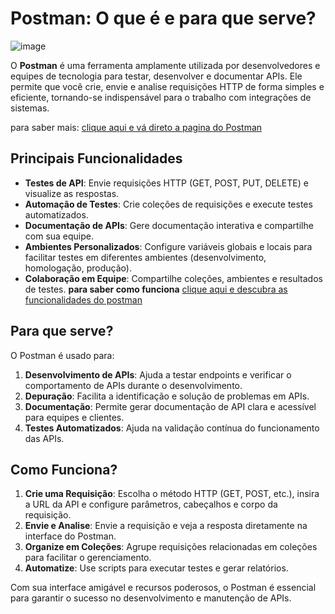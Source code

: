 # Postman: O que é e para que serve?

![image](https://github.com/user-attachments/assets/40912099-efbe-4fb1-81e0-a1c1a40811f6)


O **Postman** é uma ferramenta amplamente utilizada por desenvolvedores e equipes de tecnologia para testar, desenvolver e documentar APIs. Ele permite que você crie, envie e analise requisições HTTP de forma simples e eficiente, tornando-se indispensável para o trabalho com integrações de sistemas.

para saber mais: [clique aqui e vá direto a pagina do Postman](https://www.postman.com/product/what-is-postman/)

## Principais Funcionalidades

- **Testes de API**: Envie requisições HTTP (GET, POST, PUT, DELETE) e visualize as respostas.
- **Automação de Testes**: Crie coleções de requisições e execute testes automatizados.
- **Documentação de APIs**: Gere documentação interativa e compartilhe com sua equipe.
- **Ambientes Personalizados**: Configure variáveis globais e locais para facilitar testes em diferentes ambientes (desenvolvimento, homologação, produção).
- **Colaboração em Equipe**: Compartilhe coleções, ambientes e resultados de testes.
  **para saber como funciona** [clique aqui e descubra as funcionalidades do postman](https://enotas.com.br/blog/postman/)

## Para que serve?

O Postman é usado para:

1. **Desenvolvimento de APIs**: Ajuda a testar endpoints e verificar o comportamento de APIs durante o desenvolvimento.
2. **Depuração**: Facilita a identificação e solução de problemas em APIs.
3. **Documentação**: Permite gerar documentação de API clara e acessível para equipes e clientes.
4. **Testes Automatizados**: Ajuda na validação contínua do funcionamento das APIs.

## Como Funciona?

1. **Crie uma Requisição**: Escolha o método HTTP (GET, POST, etc.), insira a URL da API e configure parâmetros, cabeçalhos e corpo da requisição.
2. **Envie e Analise**: Envie a requisição e veja a resposta diretamente na interface do Postman.
3. **Organize em Coleções**: Agrupe requisições relacionadas em coleções para facilitar o gerenciamento.
4. **Automatize**: Use scripts para executar testes e gerar relatórios.

Com sua interface amigável e recursos poderosos, o Postman é essencial para garantir o sucesso no desenvolvimento e manutenção de APIs.
